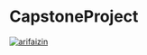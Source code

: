 # CapstoneProject
[![arifaizin](https://circleci.com/gh/miftahulmuhaemen/CapstoneProject.svg?style=svg)](https://circleci.com/gh/miftahulmuhaemen/CapstoneProject)
